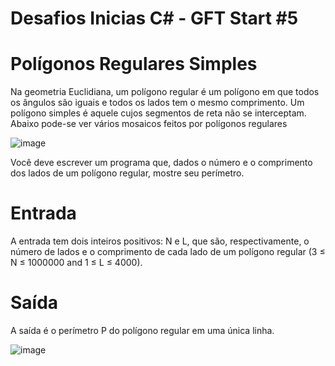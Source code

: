 # Desafios Inicias C# - GFT Start #5
# Polígonos Regulares Simples

Na geometria Euclidiana, um polígono regular é um polígono em que todos os ângulos são iguais e todos os lados tem o mesmo comprimento. Um polígono simples é aquele cujos segmentos de reta não se interceptam. Abaixo pode-se ver vários mosaicos feitos por polígonos regulares

![image](https://user-images.githubusercontent.com/76081229/175295751-a0727220-14b5-421b-80f7-5dbe5d1aa0a2.png)

Você deve escrever um programa que, dados o número e o comprimento dos lados de um polígono regular, mostre seu perímetro.

# Entrada

A entrada tem dois inteiros positivos: N e L, que são, respectivamente, o número de lados e o comprimento de cada lado de um polígono regular (3 ≤ N ≤ 1000000 and 1 ≤ L ≤ 4000).

# Saída

A saída é o perímetro P do polígono regular em uma única linha.

![image](https://user-images.githubusercontent.com/76081229/175295896-784073f4-54f8-4944-824d-91790f2a0590.png)
